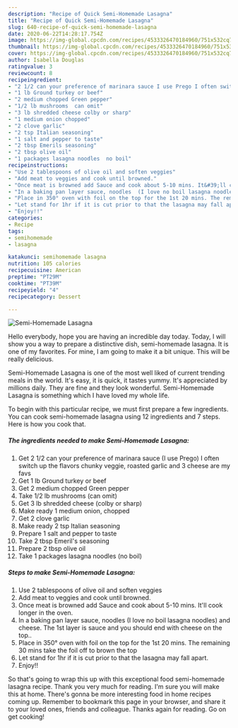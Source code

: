 ```yaml
---
description: "Recipe of Quick Semi-Homemade Lasagna"
title: "Recipe of Quick Semi-Homemade Lasagna"
slug: 640-recipe-of-quick-semi-homemade-lasagna
date: 2020-06-22T14:28:17.754Z
image: https://img-global.cpcdn.com/recipes/4533326470184960/751x532cq70/semi-homemade-lasagna-recipe-main-photo.jpg
thumbnail: https://img-global.cpcdn.com/recipes/4533326470184960/751x532cq70/semi-homemade-lasagna-recipe-main-photo.jpg
cover: https://img-global.cpcdn.com/recipes/4533326470184960/751x532cq70/semi-homemade-lasagna-recipe-main-photo.jpg
author: Isabella Douglas
ratingvalue: 3
reviewcount: 8
recipeingredient:
- "2 1/2 can your preference of marinara sauce I use Prego I often switch up the flavors chunky veggie roasted garlic and 3 cheese are my favs"
- "1 lb Ground turkey or beef"
- "2 medium chopped Green pepper"
- "1/2 lb mushrooms  can omit"
- "3 lb shredded cheese colby or sharp"
- "1 medium onion chopped"
- "2 clove garlic"
- "2 tsp Italian seasoning"
- "1 salt and pepper to taste"
- "2 tbsp Emerils seasoning"
- "2 tbsp olive oil"
- "1 packages lasagna noodles  no boil"
recipeinstructions:
- "Use 2 tablespoons of olive oil and soften veggies"
- "Add meat to veggies and cook until browned."
- "Once meat is browned add Sauce and cook about 5-10 mins. It&#39;ll cook longer in the oven."
- "In a baking pan layer sauce, noodles  (I love no boil lasagna noodles) and  cheese. The 1st layer is sauce and you should end with cheese on the top.."
- "Place in 350° oven with foil on the top for the 1st 20 mins. The remaining 30 mins take the foil off to brown the top"
- "Let stand for 1hr if it is cut prior to that the lasagna may fall apart."
- "Enjoy!!"
categories:
- Recipe
tags:
- semihomemade
- lasagna

katakunci: semihomemade lasagna 
nutrition: 105 calories
recipecuisine: American
preptime: "PT29M"
cooktime: "PT39M"
recipeyield: "4"
recipecategory: Dessert

---
```



![Semi-Homemade Lasagna](https://img-global.cpcdn.com/recipes/4533326470184960/751x532cq70/semi-homemade-lasagna-recipe-main-photo.jpg)

Hello everybody, hope you are having an incredible day today. Today, I will show you a way to prepare a distinctive dish, semi-homemade lasagna. It is one of my favorites. For mine, I am going to make it a bit unique. This will be really delicious.



Semi-Homemade Lasagna is one of the most well liked of current trending meals in the world. It's easy, it is quick, it tastes yummy. It's appreciated by millions daily. They are fine and they look wonderful. Semi-Homemade Lasagna is something which I have loved my whole life.


To begin with this particular recipe, we must first prepare a few ingredients. You can cook semi-homemade lasagna using 12 ingredients and 7 steps. Here is how you cook that.

<!--inarticleads1-->

##### The ingredients needed to make Semi-Homemade Lasagna:

1. Get 2 1/2 can your preference of marinara sauce (I use Prego) I often switch up the flavors chunky veggie, roasted garlic and 3 cheese are my favs
1. Get 1 lb Ground turkey or beef
1. Get 2 medium chopped Green pepper
1. Take 1/2 lb mushrooms  (can omit)
1. Get 3 lb shredded cheese (colby or sharp)
1. Make ready 1 medium onion, chopped
1. Get 2 clove garlic
1. Make ready 2 tsp Italian seasoning
1. Prepare 1 salt and pepper to taste
1. Take 2 tbsp Emeril&#39;s seasoning
1. Prepare 2 tbsp olive oil
1. Take 1 packages lasagna noodles  (no boil)




<!--inarticleads2-->

##### Steps to make Semi-Homemade Lasagna:

1. Use 2 tablespoons of olive oil and soften veggies
1. Add meat to veggies and cook until browned.
1. Once meat is browned add Sauce and cook about 5-10 mins. It&#39;ll cook longer in the oven.
1. In a baking pan layer sauce, noodles  (I love no boil lasagna noodles) and  cheese. The 1st layer is sauce and you should end with cheese on the top..
1. Place in 350° oven with foil on the top for the 1st 20 mins. The remaining 30 mins take the foil off to brown the top
1. Let stand for 1hr if it is cut prior to that the lasagna may fall apart.
1. Enjoy!!




So that's going to wrap this up with this exceptional food semi-homemade lasagna recipe. Thank you very much for reading. I'm sure you will make this at home. There's gonna be more interesting food in home recipes coming up. Remember to bookmark this page in your browser, and share it to your loved ones, friends and colleague. Thanks again for reading. Go on get cooking!
